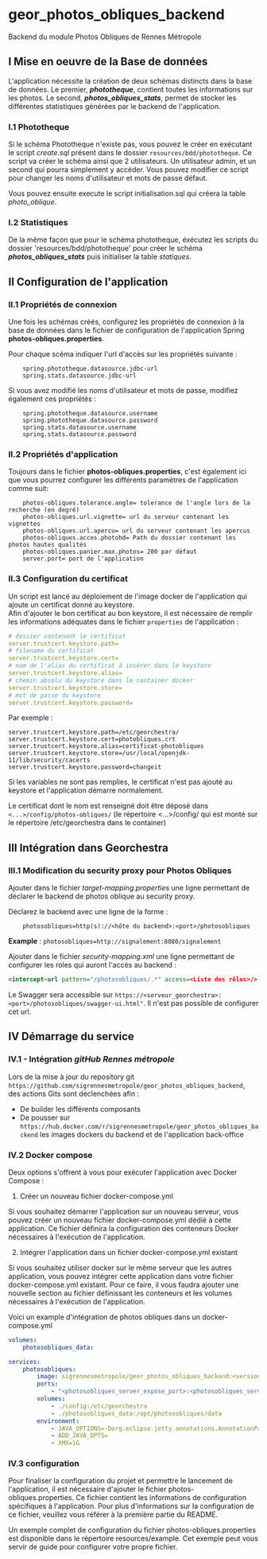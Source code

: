 # geor_photos_obliques_backend
Backend du module Photos Obliques de Rennes Métropole

## I Mise en oeuvre de la Base de données

L'application nécessite la création de deux schémas distincts dans la base de données. 
Le premier, **_phototheque_**, contient toutes les informations sur les photos. 
Le second, **_photos_obliques_stats_**, permet de stocker les différentes statistiques générées par le backend de l'application.

### I.1 Phototheque

Si le schéma Phototheque n'existe pas, vous pouvez le créer en exécutant le script _create.sql_ présent dans le dossier `resources/bdd/phototheque`.
Ce script va créer le schéma ainsi que 2 utilisateurs. Un utilisateur admin, et un second qui pourra simplement y accéder. 
Vous pouvez modifier ce script pour changer les noms d'utilisateur et mots de passe défaut.

Vous pouvez ensuite execute le script initialisation.sql qui créera la table _photo_oblique_.

### I.2 Statistiques

De la même façon que pour le schéma phototheque, éxécutez les scripts du dossier 'resources/bdd/phototheque' pour créer le schéma **_photos_obliques_stats_** 
puis initialiser la table _statiques_.

## II Configuration de l'application

### II.1 Propriétés de connexion 

Une fois les schémas créés, configurez les propriétés de connexion à la base de données dans le fichier de configuration de l'application Spring **photos-obliques.properties**.

Pour chaque scéma indiquer l'url d'accès sur les propriétés suivante :

```properties
    spring.phototheque.datasource.jdbc-url
    spring.stats.datasource.jdbc-url
```

Si vous avez modifié les noms d'utilisateur et mots de passe, modifiez également ces propriétés :

```properties
    spring.phototheque.datasource.username
    spring.phototheque.datasource.password
    spring.stats.datasource.username
    spring.stats.datasource.password
```

### II.2 Propriétés d'application

Toujours dans le fichier **photos-obliques.properties**, c'est également ici que vous pourrez configurer les différents paramètres de l'application comme suit:
```properties
    photos-obliques.tolerance.angle= tolerance de l'angle lors de la recherche (en degré)
    photos-obliques.url.vignette= url du serveur contenant les vignettes
    photos-obliques.url.apercu= url du serveur contenant les apercus
    photos-obliques.acces.photohd= Path du dossier contenant les photos hautes qualités
    photos-obliques.panier.max.photos= 200 par défaut
    server.port= port de l'application 
```

### II.3  Configuration du certificat

Un script est lancé au déploiement de l'image docker de l'application qui ajoute un certificat donné au keystore.  
Afin d'ajouter le bon certificat au bon keystore, il est nécessaire de remplir les informations adéquates dans le fichier `properties` de l'application :

```yaml
# dossier contenant le certificat
server.trustcert.keystore.path=
# filename du certificat
server.trustcert.keystore.cert=
# nom de l'alias du certificat à insérer dans le keystore
server.trustcert.keystore.alias=
# chemin absolu du keystore dans le container docker
server.trustcert.keystore.store=
# mot de passe du keystore
server.trustcert.keystore.password=
```

Par exemple :
```
server.trustcert.keystore.path=/etc/georchestra/
server.trustcert.keystore.cert=photobliques.crt
server.trustcert.keystore.alias=certificat-photobliques
server.trustcert.keystore.store=/usr/local/openjdk-11/lib/security/cacerts
server.trustcert.keystore.password=changeit
```

Si les variables ne sont pas remplies, le certificat n'est pas ajouté au keystore et l'application démarre normalement.

Le certificat dont le nom est renseigné doit être déposé dans `<...>/config/photos-obliques/` (le répertoire <...>/config/ qui est monté sur le répertoire /etc/georchestra dans le container)

## III Intégration dans Georchestra

### III.1 Modification du security proxy pour Photos Obliques

Ajouter dans le fichier *target-mapping.properties* une ligne permettant de déclarer le backend de photos oblique au security proxy. 

Déclarez le backend avec une ligne de la forme :

```properties
    photosobliques=http(s)://<hôte du backend>:<port>/photosobliques
```
**Example** : ```photosobliques=http://signalement:8080/signalement```


Ajouter dans le fichier *security-mapping.xml* une ligne permettant de configurer les roles qui auront l'accès au backend :
```xml
<intercept-url pattern="/photosobliques/.*" access=<Liste des rôles>/>
```

Le Swagger sera accessible sur ```https://<serveur_georchestra>:<port>/photosobliques/swagger-ui.html"```. Il n'est pas possible de configurer cet url.

## IV Démarrage du service

### IV.1 - Intégration *gitHub Rennes métropole*

Lors de la mise à jour du repository git `https://github.com/sigrennesmetropole/geor_photos_obliques_backend`, des actions Gits sont déclenchées afin :

- De builder les différents composants
- De pousser sur `https://hub.docker.com/r/sigrennesmetropole/geor_photos_obliques_backend` les images dockers du backend et de l'application back-office


### IV.2 Docker compose

Deux options s'offrent à vous pour exécuter l'application avec Docker Compose :

1. Créer un nouveau fichier docker-compose.yml

Si vous souhaitez démarrer l'application sur un nouveau serveur, vous pouvez créer un nouveau fichier docker-compose.yml dédié à cette application. 
Ce fichier définira la configuration des conteneurs Docker nécessaires à l'exécution de l'application.

2. Intégrer l'application dans un fichier docker-compose.yml existant

Si vous souhaitez utiliser docker sur le même serveur que les autres application, vous pouvez intégrer cette application dans votre fichier docker-compose.yml existant.
Pour ce faire, il vous faudra ajouter une nouvelle section au fichier définissant les conteneurs et les volumes nécessaires à l'exécution de l'application.


Voici un example d'intégration de photos obliques dans un docker-compose.yml

```yaml
volumes:
    photosobliques_data:

services:
    photosobliques:
        image: sigrennesmetropole/geor_photos_obliques_backend:<version de l'image, example :v1.0.0>
        ports:
            - "<photosobliques_server_expose_port>:<photosobliques_server_port>"      
        volumes:
            - ./config:/etc/georchestra
            - ./photosobliques_data:/opt/photosobliques/data
        environment:
            - JAVA_OPTIONS=-Dorg.eclipse.jetty.annotations.AnnotationParser.LEVEL=OFF
            - ADD_JAVA_OPTS=
            - XMX=1G
```

### IV.3 configuration

Pour finaliser la configuration du projet et permettre le lancement de l'application, il est nécessaire d'ajouter le fichier photos-obliques.properties. 
Ce fichier contient les informations de configuration spécifiques à l'application. Pour plus d'informations sur la configuration de ce fichier, veuillez vous référer à la première partie du README.

Un exemple complet de configuration du fichier photos-obliques.properties est disponible dans le répertoire resources/example. 
Cet exemple peut vous servir de guide pour configurer votre propre fichier.
